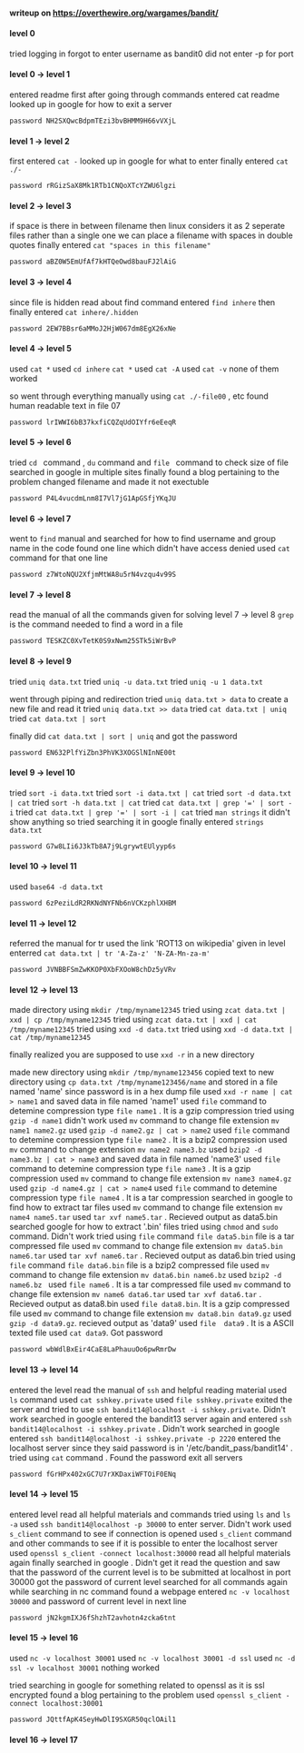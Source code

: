 #### writeup on https://overthewire.org/wargames/bandit/

#### level 0 

tried logging in
forgot to enter username as bandit0
did not enter -p for port

#### level 0 -> level 1

entered readme first
after going through commands entered cat readme
looked up in google for how to exit a server
```
password NH2SXQwcBdpmTEzi3bvBHMM9H66vVXjL
```

#### level 1 -> level 2 

first entered `cat -`
looked up in google for what to enter
finally entered `cat ./-`
```
password rRGizSaX8Mk1RTb1CNQoXTcYZWU6lgzi
```

#### level 2 -> level 3

if space is there in between filename then linux considers it as 2 seperate files rather than a single one
we can place a filename with spaces in double quotes
finally entered `cat "spaces in this filename"`
```
password aBZ0W5EmUfAf7kHTQeOwd8bauFJ2lAiG
```

#### level 3 -> level 4

since file is hidden read about find command
entered `find inhere`
then finally entered `cat inhere/.hidden`
```
password 2EW7BBsr6aMMoJ2HjW067dm8EgX26xNe
```

#### level 4 -> level 5 

used `cat *`
used `cd inhere`
`cat *`
used `cat -A`
used `cat -v`
none of them worked

so went through everything manually using `cat ./-file00` , etc
found human readable text in file 07
```
password lrIWWI6bB37kxfiCQZqUdOIYfr6eEeqR
```

#### level 5 -> level 6

tried `cd ` command , `du` command and `file ` command to check size of file 
searched in google in multiple sites 
finally found a blog pertaining to the problem
changed filename and made it not exectuble 
```
password P4L4vucdmLnm8I7Vl7jG1ApGSfjYKqJU
```

#### level 6 -> level 7 

went to `find` manual and searched for how to find username and group name 
in the code found one line which didn't have access denied
used `cat` command for that one line
```
password z7WtoNQU2XfjmMtWA8u5rN4vzqu4v99S
```

#### level 7 -> level 8

read the manual of all the commands given for solving level 7 -> level 8 
`grep` is the command needed to find a word in a file
```
password TESKZC0XvTetK0S9xNwm25STk5iWrBvP
```

#### level 8 -> level 9

tried `uniq data.txt`
tried `uniq -u data.txt`
tried `uniq -u 1 data.txt`

went through piping and redirection
 tried `uniq data.txt > data` to create a new file and read it 
 tried `uniq data.txt >> data`
 tried `cat data.txt | uniq`
 tried `cat data.txt | sort`

 finally did `cat data.txt | sort | uniq` and got the password
```
password EN632PlfYiZbn3PhVK3XOGSlNInNE00t
```

#### level 9 -> level 10

tried `sort -i data.txt`
tried `sort -i data.txt | cat`
tried `sort -d data.txt | cat`
tried `sort -h data.txt | cat`
tried `cat data.txt | grep '=' | sort -i`
tried `cat data.txt | grep '=' | sort -i | cat`
tried `man strings` it didn't show anything so tried searching it in google 
finally entered `strings data.txt`
```
password G7w8LIi6J3kTb8A7j9LgrywtEUlyyp6s
```

#### level 10 -> level 11

used `base64 -d data.txt`
```
password 6zPeziLdR2RKNdNYFNb6nVCKzphlXHBM
```

#### level 11 -> level 12

referred the manual for tr 
used the link 'ROT13 on wikipedia' given in level
enterred `cat data.txt | tr 'A-Za-z' 'N-ZA-Mn-za-m'`
```
password JVNBBFSmZwKKOP0XbFXOoW8chDz5yVRv
```

#### level 12 -> level 13

made directory using `mkdir /tmp/myname12345`
tried using `zcat data.txt | xxd | cp /tmp/myname12345`
tried using `zcat data.txt | xxd | cat /tmp/myname12345`
tried using `xxd -d data.txt`
tried using `xxd -d data.txt | cat /tmp/myname12345`

finally realized you are supposed to use `xxd -r` in a new directory

made new directory using `mkdir /tmp/myname123456`
copied text to new directory using `cp data.txt /tmp/myname123456/name` and stored in a file named 'name'
since password is in a hex dump file used `xxd -r name | cat > name1` and saved data  in file named 'name1'
used `file` command to detemine compression type `file name1` . It is a gzip compression
tried using `gzip -d name1`  didn't work 
used `mv` command to change file extension `mv name1 name2.gz`
used `gzip -d name2.gz | cat > name2`
used `file` command to detemine compression type `file name2` . It is a bzip2 compression
used `mv` command to change extension `mv name2 name3.bz`
used `bzip2 -d name3.bz | cat > name3` and saved data in file named 'name3'
used `file` command to detemine compression type `file name3` . It is a gzip compression
used `mv` command to change file extension `mv name3 name4.gz`
used `gzip -d name4.gz | cat > name4`
used `file` command to detemine compression type `file name4` . It is a tar compression
searched in google to find how to extract tar files
used `mv` command to change file extension `mv name4 name5.tar`
used `tar xvf name5.tar` . Recieved output as data5.bin
searched google for how to extract '.bin' files
tried using `chmod` and `sudo` command. Didn't work
tried using `file` command `file data5.bin` file is a tar compressed file
used `mv` command to change file extension `mv data5.bin name6.tar`
used `tar xvf name6.tar` . Recieved output as data6.bin
tried using `file` command `file data6.bin` file is a bzip2 compressed file
used `mv` command to change file extension `mv data6.bin name6.bz`
used `bzip2 -d name6.bz ` 
used `file name6` . It is a tar compressed file
used `mv` command to change file extension `mv name6 data6.tar`
used `tar xvf data6.tar` . Recieved output as data8.bin
used `file data8.bin`. It is a gzip compressed file
used `mv` command to change file extension `mv data8.bin data9.gz`
used `gzip -d data9.gz`. recieved output as 'data9'
used `file  data9` . It is a ASCII texted file
used `cat data9`. Got password
```
password wbWdlBxEir4CaE8LaPhauuOo6pwRmrDw
```

#### level 13 -> level 14

entered the level
read the manual of `ssh` and helpful reading material
used `ls` command
used `cat sshkey.private` 
used `file sshkey.private`
exited the server and tried to use `ssh bandit14@localhost -i sshkey.private`. Didn't work
searched in google 
entered the bandit13 server again and entered `ssh bandit14@localhost -i sshkey.private` . Didn't work
searched in google
entered `ssh bandit14@localhost -i sshkey.private -p 2220` entered the localhost server
since they said password is in '/etc/bandit_pass/bandit14' . tried using `cat` command . Found the password
exit all servers 
```
password fGrHPx402xGC7U7rXKDaxiWFTOiF0ENq
```

#### level 14 -> level 15

entered level 
read all helpful materials and commands
tried using `ls` and `ls -a`
used `ssh bandit14@localhost -p 30000` to enter server. Didn't work
used `s_client` command to see if connection is opened
used `s_client` command and other commands to see if it is possible to enter the localhost server
used `openssl s_client -connect localhost:30000` 
read all helpful materials again 
finally searched in google . Didn't get it 
read the question and saw that the password of the current level is to be submitted at localhost in port 30000
got the password of current level
searched for all commands again
while searching in nc command found a webpage 
entered `nc -v localhost 30000` and password of current level in next line
```
password jN2kgmIXJ6fShzhT2avhotn4zcka6tnt
```

#### level 15 -> level 16

used `nc -v localhost 30001`
used `nc -v localhost 30001 -d ssl`
used `nc -d ssl -v localhost 30001`
nothing worked

tried searching in google for something related to openssl as it is ssl encrypted
found a blog pertaining to the problem
used `openssl s_client -connect localhost:30001`
```
password JQttfApK4SeyHwDlI9SXGR50qclOAil1
```

#### level 16 -> level 17
